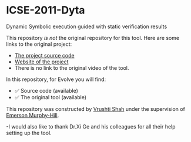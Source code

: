 # ICSE-2011-Dyta
Dynamic Symbolic execution guided with static verification results

This repository _is not_ the original repository for this tool. Here are some links to the original project:
 * [The project source code](http://pexase.codeplex.com/)
 * [ Website of the project](https://sites.google.com/site/asergrp/projects/dyta )
 * There is no link to the original video of the tool.
 
In this repository, for Evolve you will find:
 * :white_check_mark: Source code (available)
 * :white_check_mark: The original tool (available)
 
 This repository was constructed by [Vrushti Shah](https://github.com/vrushti1991) under the supervision of [Emerson Murphy-Hill](https://github.com/CaptainEmerson).  
 
-I would also like to thank Dr.Xi Ge and his colleagues for all their help setting up the tool.

